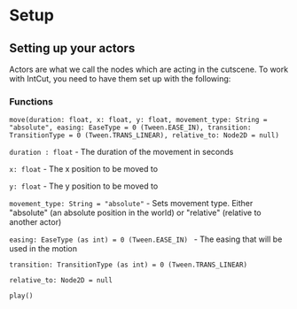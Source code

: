 # Setup

## Setting up your actors

Actors are what we call the nodes which are acting in the cutscene. To work with IntCut, you need to
have them set up with the following:

### Functions

```gdscript
move(duration: float, x: float, y: float, movement_type: String = "absolute", easing: EaseType = 0 (Tween.EASE_IN), transition: TransitionType = 0 (Tween.TRANS_LINEAR), relative_to: Node2D = null)
```
`duration : float` - The duration of the movement in seconds

`x: float` - The x position to be moved to

`y: float` - The y position to be moved to

`movement_type: String = "absolute"` - Sets movement type. Either "absolute" (an absolute position in the world) or "relative" (relative to another actor)

`easing: EaseType (as int) = 0 (Tween.EASE_IN) ` - The easing that will be used in the motion

`transition: TransitionType (as int) = 0 (Tween.TRANS_LINEAR)`

`relative_to: Node2D = null`


```gdscript
play()
```
